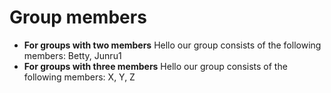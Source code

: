 # Group members

* **For groups with two members** Hello our group consists of the following members: Betty, Junru1
* **For groups with three members** Hello our group consists of the following members: X, Y, Z

